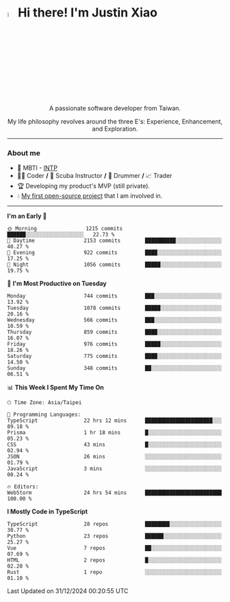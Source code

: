 # <img src="https://media.giphy.com/media/hvRJCLFzcasrR4ia7z/giphy.gif" width="5%">Hi there! I'm Justin Xiao
<p align="center">A passionate software developer from Taiwan.  </p>
<p align="center">My life philosophy revolves around the three E's: Experience, Enhancement, and Exploration.</p>

---
### About me
- 👀 MBTI - [INTP](https://www.16personalities.com/intp-personality)
- 👨‍💻 Coder **/** 🤿 Scuba Instructor **/** 🥁 Drummer **/** 📈 Trader
- 🏆 Developing my product's MVP (still private).
- 💧 [My first open-source project](https://github.com/Game-as-a-Service/Game-Lobby-Web) that I am involved in.

---
<!--START_SECTION:waka-->
**I'm an Early 🐤** 

```text
🌞 Morning                1215 commits        ██████░░░░░░░░░░░░░░░░░░░   22.73 % 
🌆 Daytime                2153 commits        ██████████░░░░░░░░░░░░░░░   40.27 % 
🌃 Evening                922 commits         ████░░░░░░░░░░░░░░░░░░░░░   17.25 % 
🌙 Night                  1056 commits        █████░░░░░░░░░░░░░░░░░░░░   19.75 % 
```
📅 **I'm Most Productive on Tuesday** 

```text
Monday                   744 commits         ███░░░░░░░░░░░░░░░░░░░░░░   13.92 % 
Tuesday                  1078 commits        █████░░░░░░░░░░░░░░░░░░░░   20.16 % 
Wednesday                566 commits         ███░░░░░░░░░░░░░░░░░░░░░░   10.59 % 
Thursday                 859 commits         ████░░░░░░░░░░░░░░░░░░░░░   16.07 % 
Friday                   976 commits         █████░░░░░░░░░░░░░░░░░░░░   18.26 % 
Saturday                 775 commits         ████░░░░░░░░░░░░░░░░░░░░░   14.50 % 
Sunday                   348 commits         ██░░░░░░░░░░░░░░░░░░░░░░░   06.51 % 
```


📊 **This Week I Spent My Time On** 

```text
🕑︎ Time Zone: Asia/Taipei

💬 Programming Languages: 
TypeScript               22 hrs 12 mins      ██████████████████████░░░   89.18 % 
Prisma                   1 hr 18 mins        █░░░░░░░░░░░░░░░░░░░░░░░░   05.23 % 
CSS                      43 mins             █░░░░░░░░░░░░░░░░░░░░░░░░   02.94 % 
JSON                     26 mins             ░░░░░░░░░░░░░░░░░░░░░░░░░   01.79 % 
JavaScript               3 mins              ░░░░░░░░░░░░░░░░░░░░░░░░░   00.24 % 

🔥 Editors: 
WebStorm                 24 hrs 54 mins      █████████████████████████   100.00 % 
```

**I Mostly Code in TypeScript** 

```text
TypeScript               28 repos            ████████░░░░░░░░░░░░░░░░░   30.77 % 
Python                   23 repos            ██████░░░░░░░░░░░░░░░░░░░   25.27 % 
Vue                      7 repos             ██░░░░░░░░░░░░░░░░░░░░░░░   07.69 % 
HTML                     2 repos             █░░░░░░░░░░░░░░░░░░░░░░░░   02.20 % 
Rust                     1 repo              ░░░░░░░░░░░░░░░░░░░░░░░░░   01.10 % 
```




 Last Updated on 31/12/2024 00:20:55 UTC
<!--END_SECTION:waka-->
